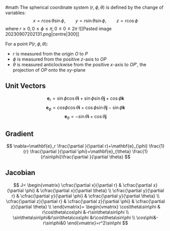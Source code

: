 #math
The spherical coordinate system $(r,\phi,\theta)$ is defined by the change of variables:
$$
x=r\cos\theta\sin\phi,\qquad y=r\sin\theta\sin\phi,\qquad z=r\cos\phi
$$
where $r\geq 0, 0\leq\phi\leq \pi,0\leq 0\leq 2\pi$ 
![[Pasted image 20230907202131.png|centre|300]]

For a point $P(r,\phi,\theta)$:
- $r$ is measured from the origin $O$ to $P$
- $\phi$ is measured from the positive $z$-axis to $OP$
- $\theta$ is measured anticlockwise from the positive $x$-axis to $OP'$, the projection of $OP$ onto the $xy$-plane
## Unit Vectors
$$\mathbf{e}_r=\sin\phi\cos\theta\mathbf{i}+\sin\phi\sin\theta\mathbf{j}+\cos\phi\mathbf{k}$$
$$\mathbf{e}_{\phi}=cos\phi\cos\theta\mathbf{i}+\cos\phi\sin\theta\mathbf{j}-\sin\phi\mathbf{k}$$
$$\mathbf{e}_{\theta}=-\sin\theta\mathbf{i}+\cos\theta\mathbf{j}$$
## Gradient
$$
\nabla=\mathbf{e}_r \frac{\partial }{\partial r}+\mathbf{e}_{\phi} \frac{1}{r} \frac{\partial }{\partial \phi}+\mathbf{e}_{\theta} \frac{1}{r\sin\phi}\frac{\partial }{\partial \theta}
$$
## Jacobian
$$
J=
\begin{vmatrix}
\cfrac{\partial x}{\partial r} & \cfrac{\partial x}{\partial \phi} & \cfrac{\partial x}{\partial \theta} \\
\cfrac{\partial y}{\partial r} & \cfrac{\partial y}{\partial \phi} & \cfrac{\partial y}{\partial \theta} \\
\cfrac{\partial z}{\partial r} & \cfrac{\partial z}{\partial \phi} & \cfrac{\partial z}{\partial \theta} \\
\end{vmatrix}=
\begin{vmatrix}
\cos\theta\sin\phi & r\cos\theta\cos\phi &-r\sin\theta\sin\phi \\
\sin\theta\sin\phi&r\sin\theta\cos\phi &r\cos\theta\sin\phi \\
\cos\phi&-r\sin\phi&0
\end{vmatrix}=r^2\sin\phi
$$
